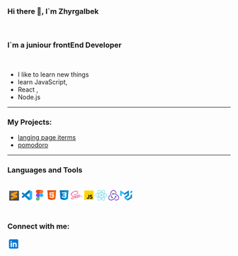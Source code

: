 ### Hi there 👋, I`m Zhyrgalbek

 <br/>

### I`m a juniour frontEnd Developer

 <br/>

- I like to learn new things
- learn JavaScript,
- React ,
- Node.js

---

### My Projects:

- [langing page iterms][iterms]
- [pomodoro][pomodoro]

---

[link]: http://github.com/deploy/sneakers
[iterms]: https://zhmatisaev.github.io/portfolio-finished/
[pomodoro]: https://zhmatisaev.github.io/pomodoro-redux/

### Languages and Tools

<br>

<img align="left" alt="SublimeText" width="30px" src="./src/img/icons8-sublime-text.svg" />
<img align="left" alt="SublimeText" width="28px" src="./src/img/visual-studio.svg" />
<img align="left" alt="SublimeText" width="28px" src="./src/img/figma.svg" />
<img align="left" alt="SublimeText" width="28px" src="./src/img/html-5.svg" />
<img align="left" alt="SublimeText" width="28px" src="./src/img/css3.svg" />
<img align="left" alt="SublimeText" width="28px" src="./src/img/sass.svg" />
<img align="left" alt="SublimeText" width="28px" src="./src/img/javascript.svg" />
<img align="left" alt="SublimeText" width="28px" src="./src/img/react-native.svg" />
<img align="left" alt="SublimeText" width="28px" src="./src/img/redux.svg" />
<img align="left" alt="SublimeText" width="28px" src="./src/img/material-ui.svg" />

 <br/>
 <br/>
 <br/>

### Connect with me:

[<img align="left" alt="SublimeText" width="28px" src="./src/img/линкедин.svg"/>][linkedin]

[linkedin]: https://www.linkedin.com/in/zhyrgal-matisaev/
